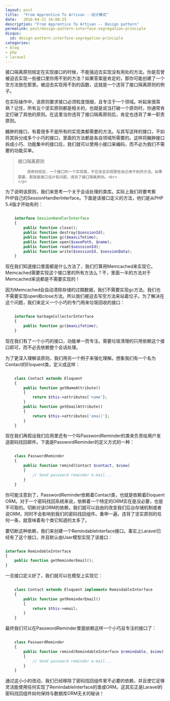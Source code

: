 ```yaml
---
layout: post
title:  "From Apprentice To Artisan --设计模式"
date:   2016-04-21 16:00:15
description: "From Apprentice To Artisan -- Design pattern"
permalink: post/design-pattern-interface-segregation-principle 
disqus:
  id: design-pattern-interface-segregation-principle
categories:
- blog
- php
- laravel
---
```


接口隔离原则规定在实现接口的时候，不能强迫去实现没有用处的方法。你是否曾被迫去实现一些接口里你用不到的方法？如果答案是肯定的，那你可能创建了一个空方法放在那里。被迫去实现用不到的函数，这就是一个违背了接口隔离原则的例子。<br>

在实际操作中，该原则要求接口必须粒度很细，且专注于一个领域。听起来很耳熟？记住，所有五个坚实原则都是相关的，也就是说当打破一个原则时，你通常肯定打破了其他的原则。在这里当你违背了接口隔离原则后，肯定也违背了单一职责原则。<br>

臃肿的接口，有着很多不是所有的实现类都需要的方法。与其写这样的接口，不如将其拆分成多个小巧的接口，里面的方法都是各自领域所需要的。这样将臃肿接口拆成小巧、功能集中的接口后，我们就可以使用小接口来编码，而不必为我们不需要的功能买单。<br>

<blockquote>
	<p>
		接口隔离原则<br>

		该原则规定，一个接口的一个实现类，不应该去实现那些自己用不到的方法。如果需要，那就是接口设计有问题，违背了接口隔离原则。<br>
	</p>
</blockquote>

为了说明该原则，我们来思考一个关于会话处理的类库。实际上我们将要考察PHP自己的SessionHandlerInterface。下面是该接口定义的方法，他们是从PHP 5.4版才开始有的：<br>

```php

	interface SessionHandlerInterface 
	{
	    public function close();
	    public function destroy($sessionId);
	    public function gc($maxLifetime);
	    public function open($savePath, $name);
	    public function read($sesssionId);
	    public function write($sessionId, $sessionData);
	}

```

现在我们知道接口里面都是什么方法了，我们打算用Memcached来实现它。Memcached需要实现这个接口里的所有方法么？不，里面一半的方法对于Memcached来说都是不需要实现的！<br>

因为Memcached会自动清除存储的过期数据，我们不需要实现gc方法。我们也不需要实现open和close方法。所以我们被迫去写空方法来站着位子。为了解决在这个问题，我们来定义一个小巧的专门用来垃圾回收的接口：<br>

```php

	interface GarbageCollectorInterface 
	{
	    public function gc($maxLifetime);
	}

```

现在我们有了一个小巧的接口，功能单一而专注。需要垃圾清理的只用依赖这个接口即可，而不必去依赖整个会话处理。<br>

为了更深入理解该原则，我们用另一个例子来强化理解。想象我们有一个名为Contact的Eloquent类，定义成这样：<br>

```php

	class Contact extends Eloquent 
	{
	    public function getNameAttribute()
	    {
	        return $this->attributes['name'];
	    }
	    public function getEmailAttribute()
	    {
	        return $this->attributes['email'];
	    }
	}

```

现在我们再假设我们应用里还有一个叫PasswordReminder的类来负责给用户发送密码找回邮件。下面是PasswordReminder的定义方式的一种：<br>

```php

	class PasswordReminder
	{
	    public function remind(Contact $contact, $view)
	    {
	        // Send password reminder e-mail...
	    }
	}

```

你可能注意到了，PasswordReminder依赖着Contact类，也就是依赖着Eloquent ORM。对于一个密码找回系统来说，依赖着一个特定的ORM实在是没必要，也是不可取的。切断对该ORM的依赖，我们就可以自由的改变我们后台存储机制或者说ORM，同时不会影响到我们的密码找回组件。重申一遍，违背了坚实原则的任何一条，就意味着有个类它知道的太多了。<br>

要切断这种依赖，我们来创建一个RemindableInterface接口。事实上Laravel已经有了这个接口，并且默认由User模型实现了该接口：<br>

```php

interface RemindableInterface
{
    public function getReminderEmail();
}

```

一旦接口定义好了，我们就可以在模型上实现它：

```php

	class Contact extends Eloquent implements RemindableInterface 
	{
	    public function getReminderEmail()
	    {
	        return $this->email;
	    }
	}

```

最终我们可以在PasswordReminder里面依赖这样一个小巧且专注的接口了：<br>

```php

	class PasswordReminder 
	{
	    public function remind(RemindableInterface $remindable, $view)
	    {
	        // Send password reminder e-mail...
	    }
	}

```

通过这小小的改动，我们已经移除了密码找回组件里不必要的依赖，并且使它足够灵活能使用任何实现了RemindableInterface的类或ORM。这其实正是Laravel的密码找回组件如何保持与数据库ORM无关的秘诀！<br>
